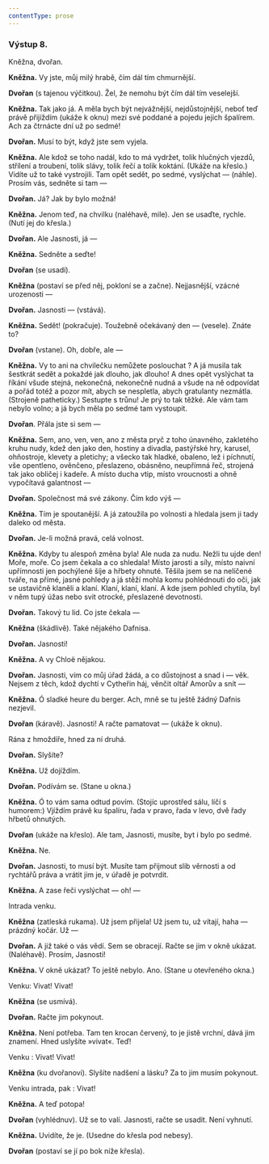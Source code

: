 ```yaml
---
contentType: prose
---
```


### Výstup 8.

Kněžna, dvořan.

**Kněžna.** Vy jste, můj milý hrabě, čím dál tím chmurnější.  

**Dvořan** (s tajenou výčitkou). Žel, že nemohu být čím dál tím veselejší.

**Kněžna.** Tak jako já. A měla bych být nejvážnější, nejdůstojnější, neboť teď právě přijíždím (ukáže k oknu) mezi své poddané a pojedu jejich špalírem. Ach za čtrnácte dní už po sedmé!

**Dvořan.** Musí to být, když jste sem vyjela.

**Kněžna.** Ale kdož se toho nadál, kdo to má vydržet, tolik hlučných vjezdů, střílení a troubení, tolik slávy, tolik řečí a tolik koktání. (Ukáže na křeslo.) Vidíte už to také vystrojili. Tam opět sedět, po sedmé, vyslýchat — (náhle). Prosím vás, sedněte si tam —

**Dvořan.** Já? Jak by bylo možná!

**Kněžna.** Jenom teď, na chvilku (naléhavě, mile). Jen se usaďte, rychle. (Nutí jej do křesla.)

**Dvořan.** Ale Jasnosti, já —

**Kněžna.** Sedněte a seďte! 

**Dvořan** (se usadí).

**Kněžna** (postaví se před něj, pokloní se a začne). Nejjasnější, vzácné urozenosti —

**Dvořan.** Jasnosti — (vstává).

**Kněžna.** Sedět! (pokračuje). Toužebně očekávaný den — (vesele). Znáte to?

**Dvořan** (vstane). Oh, dobře, ale —

**Kněžna.** Vy to ani na chvilečku nemůžete poslouchat ? A já musila tak šestkrát sedět a pokaždé jak dlouho, jak dlouho! A dnes opět vyslýchat ta říkání všude stejná, nekonečná, nekonečně nudná a všude na ně odpovídat a pořád totéž a pozor mít, abych se nespletla, abych gratulanty nezmátla. (Strojeně patheticky.) Sestupte s trůnu! Je prý to tak těžké. Ale vám tam nebylo volno; a já bych měla po sedmé tam vystoupit.

**Dvořan**. Přála jste si sem —

**Kněžna.** Sem, ano, ven, ven, ano z města pryč z toho únavného, zakletého kruhu nudy, kdež den jako den, hostiny a divadla, pastýřské hry, karusel, ohňostroje, klevety a pletichy; a všecko tak hladké, obaleno, lež i píchnutí, vše opentleno, ověnčeno, přeslazeno, obásněno, neupřímná řeč, strojená tak jako obličej i kadeře. A místo ducha vtip, místo vroucnosti a ohně vypočítavá galantnost —

**Dvořan.** Společnost má své zákony. Čím kdo výš —

**Kněžna.** Tím je spoutanější. A já zatoužila po volnosti a hledala jsem ji tady daleko od města.

**Dvořan.** Je-li možná pravá, celá volnost.

**Kněžna.** Kdyby tu alespoň změna byla! Ale nuda za nudu. Nežli tu ujde den! Moře, moře. Co jsem čekala a co shledala! Místo jarosti a síly, místo naivní upřímnosti jen pochýlené šíje a hřbety ohnuté. Těšila jsem se na nelíčené tváře, na přímé, jasné pohledy a já stěží mohla komu pohlédnouti do oči, jak se ustavičně klaněli a klaní. Klaní, klaní, klaní. A kde jsem pohled chytila, byl v něm tupý úžas nebo svit otrocké, přeslazené devotnosti.

**Dvořan.** Takový tu lid. Co jste čekala —

**Kněžna** (škádlivě). Také nějakého Dafnisa.

**Dvořan.** Jasnosti!

**Kněžna.** A vy Chloë nějakou.

**Dvořan.** Jasnosti, vím co můj úřad žádá, a co důstojnost a snad i — věk. Nejsem z těch, kdož dychtí v Cytheřin háj, věnčit oltář Amorův a snít —

**Kněžna.** Ó sladké heure du berger. Ach, mně se tu ještě žádný Dafnis nezjevil.

**Dvořan** (káravě). Jasnosti! A račte pamatovat — (ukáže k oknu).

Rána z hmoždíře, hned za ní druhá.

**Dvořan.** Slyšíte? 

**Kněžna.** Už dojíždím. 

**Dvořan.** Podívám se. (Stane u okna.) 

**Kněžna.** Ó to vám sama odtud povím. (Stojíc uprostřed sálu, líčí s humorem:) Vjíždím právě ku špalíru, řada v pravo, řada v levo, dvě řady hřbetů ohnutých.

**Dvořan** (ukáže na křeslo). Ale tam, Jasnosti, musíte, byt i bylo po sedmé. 

**Kněžna.** Ne.

**Dvořan.** Jasnosti, to musí být. Musíte tam přijmout slib věrnosti a od rychtářů práva a vrátit jim je, v úřadě je potvrdit.

**Kněžna.** A zase řeči vyslýchat — oh! —

Intrada venku.

**Kněžna** (zatleská rukama). Už jsem přijela! Už jsem tu, už vítají, haha — prázdný kočár. Už —

**Dvořan.** A již také o vás vědí. Sem se obracejí. Račte se jim v okně ukázat. (Naléhavě). Prosím, Jasnosti! 

**Kněžna.** V okně ukázat? To ještě nebylo. Ano. (Stane u otevřeného okna.)

Venku: Vivat! Vivat!

**Kněžna** (se usmívá). 

**Dvořan.** Račte jim pokynout. 

**Kněžna.** Není potřeba. Tam ten krocan červený, to je jistě vrchní, dává jim znamení. Hned uslyšíte »vivat«. Teď!

Venku : Vivat! Vivat!

**Kněžna** (ku dvořanovi). Slyšíte nadšení a lásku? Za to jim musím pokynout.

Venku intrada, pak : Vivat!

**Kněžna.** A teď potopa!

**Dvořan** (vyhlédnuv). Už se to valí. Jasnosti, račte se usadit. Není vyhnutí.

**Kněžna.** Uvidíte, že je. (Usedne do křesla pod nebesy). 

**Dvořan** (postaví se jí po bok níže křesla).
